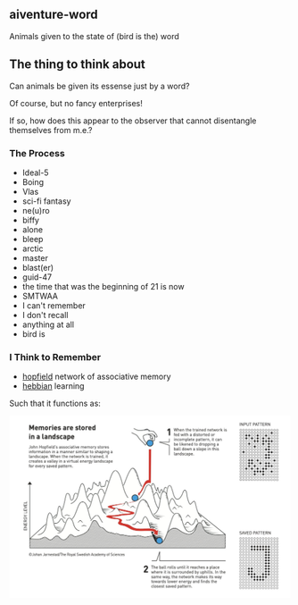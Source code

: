 ## aiventure-word

Animals given to the state of (bird is the) word

## The thing to think about

Can animals be given its essense just by a word?

Of course, but no fancy enterprises!

If so, how does this appear to the observer that cannot disentangle themselves from m.e.?

### The Process

* Ideal-5
* Boing
* Vlas
* sci-fi fantasy
* ne(u)ro
* biffy
* alone
* bleep
* arctic
* master
* blast(er)
* guid-47
* the time that was the beginning of 21 is now
* SMTWAA
* I can't remember
* I don't recall
* anything at all
* bird is

### I Think to Remember

* [hopfield](https://en.wikipedia.org/wiki/Hopfield_network) network of associative memory
* [hebbian](https://en.wikipedia.org/wiki/Hebbian_theory) learning

Such that it functions as: 

![image](/images/memory-landscape.jpg)